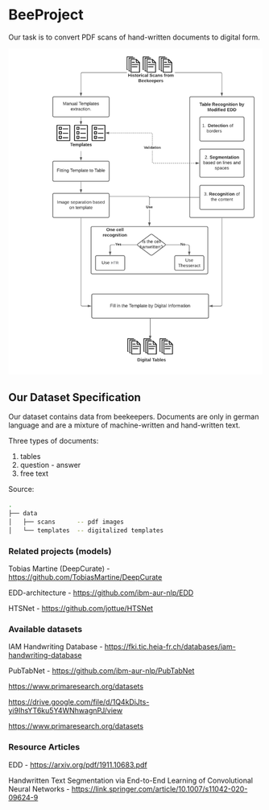 # BeeProject
Our task is to convert PDF scans of hand-written documents to digital form.

![The Workflow Scheme](/github_img/BeeProject-Diagram.png)

## Our Dataset Specification
Our dataset contains data from beekeepers. Documents are only in german language and are a mixture of machine-written and hand-written text. 

Three types of documents:
1. tables 
2. question - answer 
3. free text

Source: 
```bash
.
├── data
│   ├── scans      -- pdf images
│   └── templates  -- digitalized templates
```

### Related projects (models)
Tobias Martine (DeepCurate) - https://github.com/TobiasMartine/DeepCurate

EDD-architecture - https://github.com/ibm-aur-nlp/EDD

HTSNet - https://github.com/jottue/HTSNet

### Available datasets
IAM Handwriting Database - https://fki.tic.heia-fr.ch/databases/iam-handwriting-database

PubTabNet - https://github.com/ibm-aur-nlp/PubTabNet

https://www.primaresearch.org/datasets

https://drive.google.com/file/d/1Q4kDiJts-yi9IhsYT6ku5Y4WNhwagnPJ/view

https://www.primaresearch.org/datasets




### Resource Articles
EDD - https://arxiv.org/pdf/1911.10683.pdf

Handwritten Text Segmentation via End-to-End Learning of Convolutional Neural Networks - https://link.springer.com/article/10.1007/s11042-020-09624-9
